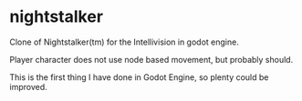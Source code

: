 # nightstalker
Clone of Nightstalker(tm) for the Intellivision in godot engine. 

Player character does not use node based movement, but probably should.

This is the first thing I have done in Godot Engine, so plenty could be improved. 

